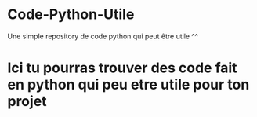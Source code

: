 # Code-Python-Utile
Une simple repository de code python qui peut être utile ^^

# Ici tu pourras trouver des code fait en python qui peu etre utile pour ton projet
